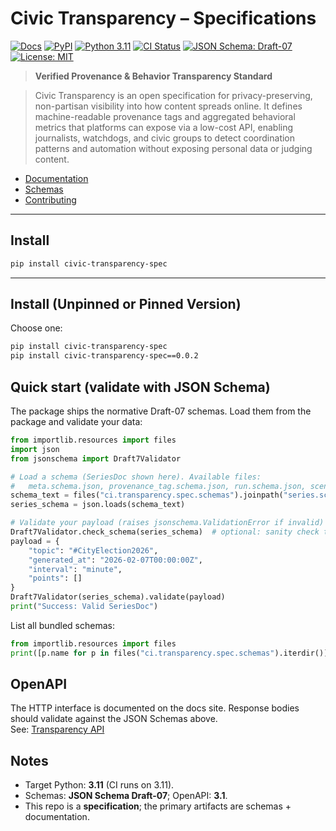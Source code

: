 # Civic Transparency – Specifications

[![Docs](https://img.shields.io/badge/docs-mkdocs--material-blue)](https://civic-interconnect.github.io/civic-transparency-spec/)
[![PyPI](https://img.shields.io/pypi/v/civic-transparency-spec.svg)](https://pypi.org/project/civic-transparency-spec/)
[![Python 3.11](https://img.shields.io/badge/python-3.11-blue?logo=python)](#)
[![CI Status](https://github.com/civic-interconnect/civic-transparency-spec/actions/workflows/ci.yml/badge.svg?branch=main
)](https://github.com/civic-interconnect/civic-transparency-spec/actions/workflows/ci.yml)
[![JSON Schema: Draft-07](https://img.shields.io/badge/JSON%20Schema-Draft--07-orange)](#)
[![License: MIT](https://img.shields.io/badge/License-MIT-yellow.svg)](./LICENSE)

> **Verified Provenance & Behavior Transparency Standard**

> Civic Transparency is an open specification for privacy-preserving, non-partisan visibility into how content spreads online.
> It defines machine-readable provenance tags and aggregated behavioral metrics that platforms can expose via a low-cost API, enabling journalists, watchdogs, and civic groups to detect coordination patterns and automation without exposing personal data or judging content.

- [Documentation](https://civic-interconnect.github.io/civic-transparency-spec/)
- [Schemas](./specs/schema_index.md)
- [Contributing](./CONTRIBUTING.md)

---

## Install

```bash
pip install civic-transparency-spec
```

---

## Install (Unpinned or Pinned Version)

Choose one:

```bash
pip install civic-transparency-spec
pip install civic-transparency-spec==0.0.2
```

## Quick start (validate with JSON Schema)

The package ships the normative Draft-07 schemas.
Load them from the package and validate your data:

```python
from importlib.resources import files
import json
from jsonschema import Draft7Validator

# Load a schema (SeriesDoc shown here). Available files:
#   meta.schema.json, provenance_tag.schema.json, run.schema.json, scenario.schema.json, series.schema.json
schema_text = files("ci.transparency.spec.schemas").joinpath("series.schema.json").read_text(encoding="utf-8")
series_schema = json.loads(schema_text)

# Validate your payload (raises jsonschema.ValidationError if invalid)
Draft7Validator.check_schema(series_schema)  # optional: sanity check the schema itself
payload = {
    "topic": "#CityElection2026",
    "generated_at": "2026-02-07T00:00:00Z",
    "interval": "minute",
    "points": []
}
Draft7Validator(series_schema).validate(payload)
print("Success: Valid SeriesDoc")
```

List all bundled schemas:

```python
from importlib.resources import files
print([p.name for p in files("ci.transparency.spec.schemas").iterdir()])
```

## OpenAPI

The HTTP interface is documented on the docs site.
Response bodies should validate against the JSON Schemas above.  
See: [Transparency API](https://civic-interconnect.github.io/civic-transparency-spec/specs/transparency_api/)

## Notes

- Target Python: **3.11** (CI runs on 3.11).
- Schemas: **JSON Schema Draft-07**; OpenAPI: **3.1**.
- This repo is a **specification**; the primary artifacts are schemas + documentation.

